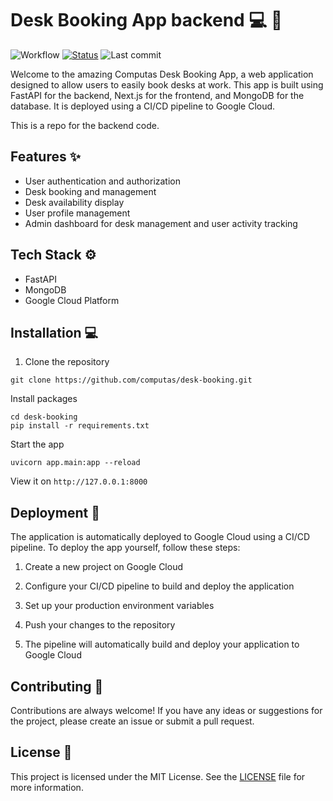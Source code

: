 # Desk Booking App backend :computer: :office:

![Workflow](https://img.shields.io/github/actions/workflow/status/computas/desk-booking/tests.yml) [![Status](https://img.shields.io/website?down_color=red&down_message=offline&up_message=online&url=https%3A%2F%2Fdesk-booking-backend-ouh3cj4nwa-ew.a.run.app%2Fdocs)](https://desk-booking-backend-ouh3cj4nwa-ew.a.run.app/docs) ![Last commit](https://img.shields.io/github/last-commit/computas/desk-booking)


Welcome to the amazing Computas Desk Booking App, a web application designed to allow users to easily book desks at work. This app is built using FastAPI for the backend, Next.js for the frontend, and MongoDB for the database. It is deployed using a CI/CD pipeline to Google Cloud.

This is a repo for the backend code.

## Features :sparkles:

- User authentication and authorization
- Desk booking and management
- Desk availability display
- User profile management
- Admin dashboard for desk management and user activity tracking

## Tech Stack :gear:

- FastAPI
- MongoDB
- Google Cloud Platform

## Installation :computer:

1. Clone the repository
```
git clone https://github.com/computas/desk-booking.git
```

Install packages

```
cd desk-booking
pip install -r requirements.txt
```

Start the app
```
uvicorn app.main:app --reload
```

View it on `http://127.0.0.1:8000`


## Deployment :rocket:

The application is automatically deployed to Google Cloud using a CI/CD pipeline. To deploy the app yourself, follow these steps:

1. Create a new project on Google Cloud

2. Configure your CI/CD pipeline to build and deploy the application

3. Set up your production environment variables

4. Push your changes to the repository

5. The pipeline will automatically build and deploy your application to Google Cloud

## Contributing :handshake:

Contributions are always welcome! If you have any ideas or suggestions for the project, please create an issue or submit a pull request.

## License :scroll:

This project is licensed under the MIT License. See the [LICENSE](/LICENSE) file for more information.



